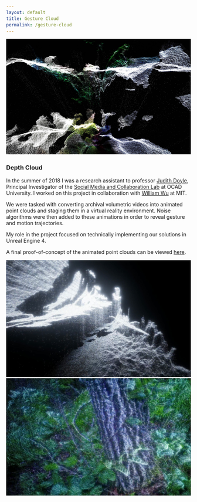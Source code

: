 ```yaml
---
layout: default
title: Gesture Cloud
permalink: /gesture-cloud
---
```


<article class="project">

<img src="assets/img/projects/gesture-cloud/pigeons_2.jpg">

### Depth Cloud

In the summer of 2018 I was a research assistant to professor [Judith Doyle](http://www.readingpictures.com/about.html), Principal Investigator of the [Social Media and Collaboration Lab](https://www2.ocadu.ca/research/smac/about) at OCAD University. I worked on this project in collaboration with [William Wu](https://willy-vvu.github.io/) at MIT. 

We were tasked with converting archival volumetric videos into animated point clouds and staging them in a virtual reality environment. Noise algorithms were then added to these animations in order to reveal gesture and motion trajectories.

My role in the project focused on technically implementing our solutions in Unreal Engine 4.

A final proof-of-concept of the animated point clouds can be viewed [here](https://vimeo.com/287691875).

<img src="assets/img/projects/gesture-cloud/white_cloud.jpg">

<img src="assets/img/projects/gesture-cloud/gesture-cloud.jpg">

</article>